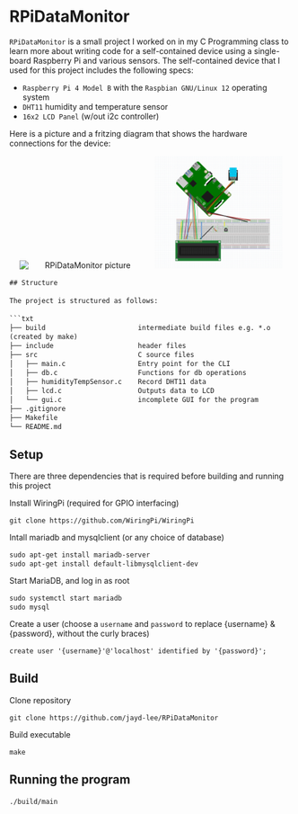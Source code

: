 # RPiDataMonitor

`RPiDataMonitor` is a small project I worked on in my C Programming class to learn more about writing code for a self-contained device using a single-board Raspberry Pi and various sensors. The self-contained device that I used for this project includes the following specs:

- `Raspberry Pi 4 Model B` with the `Raspbian GNU/Linux 12` operating system
- `DHT11` humidity and temperature sensor
- `16x2 LCD Panel` (w/out i2c controller)

Here is a picture and a fritzing diagram that shows the hardware connections for the device:

<p align="center">
  <img src="https://github.com/jayd-lee/resources/blob/main/RPiDataMonitor/picture.png" alt="RPiDataMonitor picture" width="45%" style="display: inline-block; margin-right: 10px;"/>
  <img src="https://github.com/jayd-lee/resources/blob/main/RPiDataMonitor/fritzing.png" alt="RPiDataMonitor fritzing diagram" width="45%" style="display: inline-block;"/>
</p>

```
## Structure

The project is structured as follows:

```txt
├── build                       intermediate build files e.g. *.o (created by make)
├── include                     header files
├── src                         C source files
│   ├── main.c                  Entry point for the CLI
│   ├── db.c                    Functions for db operations
│   ├── humidityTempSensor.c    Record DHT11 data
│   ├── lcd.c                   Outputs data to LCD
│   └── gui.c                   incomplete GUI for the program
├── .gitignore
├── Makefile
└── README.md
```

## Setup

There are three dependencies that is required before building and running this project

Install WiringPi (required for GPIO interfacing)

```shell
git clone https://github.com/WiringPi/WiringPi
```

Intall mariadb and mysqlclient (or any choice of database)

```shell
sudo apt-get install mariadb-server
sudo apt-get install default-libmysqlclient-dev
```

Start MariaDB, and log in as root

```shell
sudo systemctl start mariadb
sudo mysql
```

Create a user (choose a `username` and `password` to replace {username} & {password}, without the curly braces)

```shell
create user '{username}'@'localhost' identified by '{password}';
```

## Build

Clone repository

```shell
git clone https://github.com/jayd-lee/RPiDataMonitor
```

Build executable

```shell
make
```

## Running the program

```shell
./build/main
```

